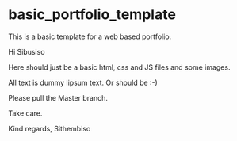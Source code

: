# basic_portfolio_template
This is a basic template for a web based portfolio.

Hi Sibusiso

Here should just be a basic html, css and JS files and some images.

All text is dummy lipsum text. Or should be :-)

Please pull the Master branch.

Take care.

Kind regards,
Sithembiso
